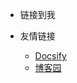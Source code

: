 * 链接到我



* 友情链接
  * [Docsify](https://ysgstudyhards.github.io/Docsify-Guide/#/)
  * [博客园](https://www.cnblogs.com/)